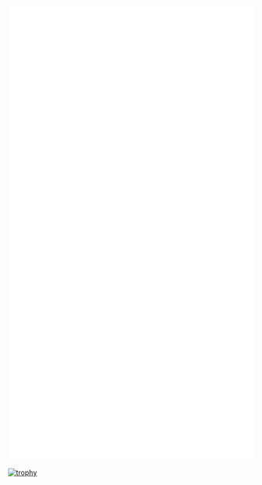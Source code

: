 
![Metrics](/github-metrics.svg)

[![trophy](https://github-profile-trophy.vercel.app/?username=willfindlay&column=3&margin-w=15&margin-h=15)](https://github.com/ryo-ma/github-profile-trophy)
